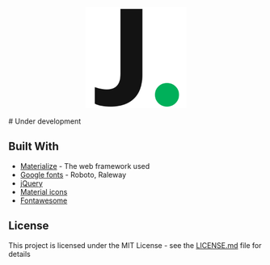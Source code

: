 <p align="center"> 
  <img src="https://github.com/JesperBry/jesperbry.me/blob/master/img/Logo.png" width="200" height="200">
</p>
# Under development

## Built With

* [Materialize](http://materializecss.com/) - The web framework used
* [Google fonts](https://fonts.google.com/) - Roboto, Raleway
* [jQuery](https://jquery.com/)
* [Material icons](https://material.io/icons/)
* [Fontawesome](https://fontawesome.com/)

## License

This project is licensed under the MIT License - see the [LICENSE.md](LICENSE.md) file for details
